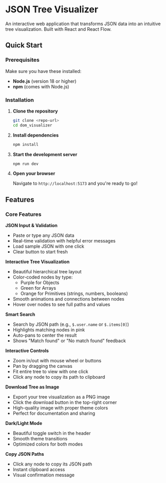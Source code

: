 # JSON Tree Visualizer

An interactive web application that transforms JSON data into an intuitive tree visualization. Built with React and React Flow.

## Quick Start

### Prerequisites

Make sure you have these installed:
- **Node.js** (version 18 or higher)
- **npm** (comes with Node.js)

### Installation

1. **Clone the repository**
   ```bash
   git clone <repo-url>
   cd dom_visualizer
   ```

2. **Install dependencies**
   ```bash
   npm install
   ```

3. **Start the development server**
   ```bash
   npm run dev
   ```

4. **Open your browser**
   
   Navigate to `http://localhost:5173` and you're ready to go! 

## Features

### Core Features

**JSON Input & Validation**
- Paste or type any JSON data
- Real-time validation with helpful error messages
- Load sample JSON with one click
- Clear button to start fresh

**Interactive Tree Visualization**
- Beautiful hierarchical tree layout
- Color-coded nodes by type:
  -  Purple for Objects
  -  Green for Arrays  
  -  Orange for Primitives (strings, numbers, booleans)
- Smooth animations and connections between nodes
- Hover over nodes to see full paths and values

**Smart Search**
- Search by JSON path (e.g., `$.user.name` or `$.items[0]`)
- Highlights matching nodes in pink
- Auto-pans to center the result
- Shows "Match found" or "No match found" feedback

**Interactive Controls**
- Zoom in/out with mouse wheel or buttons
- Pan by dragging the canvas
- Fit entire tree to view with one click
- Click any node to copy its path to clipboard

**Download Tree as Image**
- Export your tree visualization as a PNG image
- Click the download button in the top-right corner
- High-quality image with proper theme colors
- Perfect for documentation and sharing

**Dark/Light Mode**
- Beautiful toggle switch in the header
- Smooth theme transitions
- Optimized colors for both modes

**Copy JSON Paths**
- Click any node to copy its JSON path
- Instant clipboard access
- Visual confirmation message
